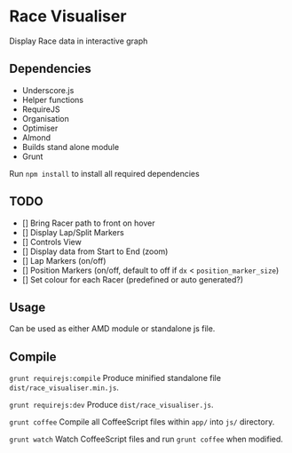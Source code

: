 # Race Visualiser

Display Race data in interactive graph

## Dependencies
- Underscore.js
 - Helper functions
- RequireJS
 - Organisation
 - Optimiser
- Almond
 - Builds stand alone module
- Grunt

Run `npm install` to install all required dependencies

## TODO
- [] Bring Racer path to front on hover
- [] Display Lap/Split Markers
- [] Controls View
 - [] Display data from Start to End (zoom)
 - [] Lap Markers (on/off)
 - [] Position Markers (on/off, default to off if `dx` < `position_marker_size`)
- [] Set colour for each Racer (predefined or auto generated?)

## Usage
Can be used as either AMD module or standalone js file.

## Compile
`grunt requirejs:compile`
Produce minified standalone file `dist/race_visualiser.min.js`.

`grunt requirejs:dev`
Produce `dist/race_visualiser.js`.

`grunt coffee`
Compile all CoffeeScript files within `app/` into `js/` directory.

`grunt watch`
Watch CoffeeScript files and run `grunt coffee` when modified.
